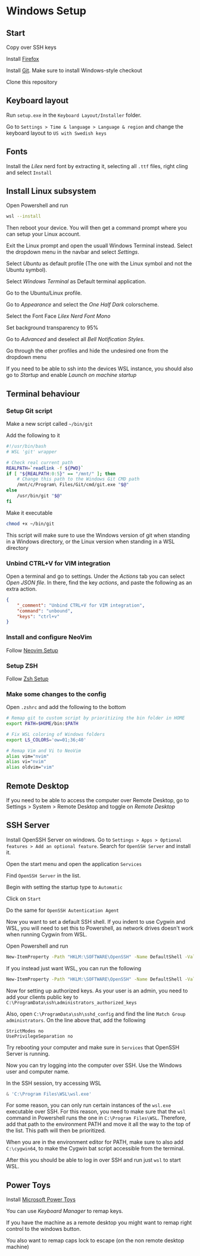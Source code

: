 # Windows Setup

## Start

Copy over SSH keys

Install [Firefox](https://www.mozilla.org/en-US/firefox/new)

Install [Git](https://git-scm.com/download/win). Make sure to install Windows-style checkout

Clone this repository

## Keyboard layout

Run `setup.exe` in the `Keyboard Layout/Installer` folder.

Go to `Settings > Time & language > Language & region` and change the keyboard layout to `US with Swedish keys`

## Fonts

Install the _Lilex_ nerd font by extracting it, selecting all `.ttf` files, right cling and select `Install`

## Install Linux subsystem

Open Powershell and run

```bash
wsl --install
```

Then reboot your device. You will then get a command prompt where you can setup your Linux account.

Exit the Linux prompt and open the usuall Windows Terminal instead. 
Select the dropdown menu in the navbar and select _Settings_.

Select _Ubuntu_ as default profile (The one with the Linux symbol and not the Ubuntu symbol).

Select _Windows Terminal_ as Default terminal application.

Go to the Ubuntu/Linux profile.

Go to _Appearance_ and select the _One Half Dark_ colorscheme.

Select the Font Face _Lilex Nerd Font Mono_

Set background transparency to 95\%

Go to _Advanced_ and deselect all _Bell Notification Styles_.

Go through the other profiles and hide the undesired one from the dropdown menu

If you need to be able to ssh into the devices WSL instance, you should also go to _Startup_ and 
enable _Launch on machine startup_

## Terminal behaviour

### Setup Git script

Make a new script called `~/bin/git`

Add the following to it

```bash
#!/usr/bin/bash
# WSL 'git' wrapper

# Check real current path
REALPATH=`readlink -f ${PWD}`
if [ "${REALPATH:0:5}" == "/mnt/" ]; then
	# Change this path to the Windows Git CMD path
	/mnt/c/Program\ Files/Git/cmd/git.exe "$@"
else
	/usr/bin/git "$@"
fi
```

Make it executable

```bash
chmod +x ~/bin/git
```

This script will make sure to use the Windows version of git when standing in a 
Windows directory, or the Linux version when standing in a WSL directory
 
### Unbind CTRL+V for VIM integration

Open a terminal and go to settings. Under the _Actions_ tab you can select _Open JSON file_. 
In there, find the key _actions_, and paste the following as an extra action.

```json
{
	"_comment": "Unbind CTRL+V for VIM integration",
	"command": "unbound",
	"keys": "ctrl+v"
}
```

### Install and configure NeoVim

Follow [Neovim Setup](https://github.com/JosefUtbult/neovim-config)

### Setup ZSH

Follow [Zsh Setup](https://github.com/JosefUtbult/Zsh-Setup)

### Make some changes to the config

Open `.zshrc` and add the following to the bottom

```bash
# Remap git to custom script by prioritizing the bin folder in HOME
export PATH=$HOME/bin:$PATH

# Fix WSL coloring of Windows folders
export LS_COLORS='ow=01;36;40'

# Remap Vim and Vi to NeoVim
alias vim="nvim"
alias vi="nvim"
alias oldvim="vim"
```

## Remote Desktop

If you need to be able to access the computer over Remote Desktop, 
go to Settings > System > Remote Desktop and toggle on _Remote Desktop_

## SSH Server

Install OpenSSH Server on windows. Go to `Settings > Apps > Optional features > Add an optional feature`.
Search for `OpenSSH Server` and install it.

Open the start menu and open the application `Services`

Find `OpenSSH Server` in the list.

Begin with setting the startup type to `Automatic`

Click on `Start`

Do the same for `OpenSSH Autentication Agent`

Now you want to set a default SSH shell. If you indent to use Cygwin and WSL,
you will need to set this to Powershell, as network drives doesn't work when
running Cygwin from WSL.

Open Powershell and run

```bash
New-ItemProperty -Path "HKLM:\SOFTWARE\OpenSSH" -Name DefaultShell -Value "C:\Windows\System32\WindowsPowerShell\v1.0\powershell.exe" -PropertyType String -Force
```

If you instead just want WSL, you can run the following

```bash
New-ItemProperty -Path "HKLM:\SOFTWARE\OpenSSH" -Name DefaultShell -Value "c:\Program Files\WSL\wsl.exe" -PropertyType String -Force
```

Now for setting up authorized keys. As your user is an admin, you need to add your clients public key to
`C:\ProgramData\ssh\administrators_authorized_keys`

Also, open `C:\ProgramData\ssh\sshd_config` and find the line `Match Group administrators`. On the line above that, add the following

```
StrictModes no
UsePrivilegeSeparation no
```

Try rebooting your computer and make sure in `Services` that OpenSSH Server is running.

Now you can try logging into the computer over SSH. Use the Windows user and computer name.

In the SSH session, try accessing WSL

```powershell
& 'C:\Program Files\WSL\wsl.exe'
```

For some reason, you can only run certain instances of the `wsl.exe` executable over SSH. For this reason, you need to make sure that the `wsl`
command in Powershell runs the one in `C:\Program Files\WSL`. Therefore, add that path to the environment PATH and move it all the way to the 
top of the list. This path will then be prioritized.

When you are in the environment editor for PATH, make sure to also add `C:\cygwin64`, to make the Cygwin bat script accessible from the terminal.

After this you should be able to log in over SSH and run just `wsl` to start WSL.

## Power Toys

Install [Microsoft Power Toys](https://apps.microsoft.com/store/detail/XP89DCGQ3K6VLD?ocid=pdpshare)

You can use _Keyboard Manager_ to remap keys.

If you have the machine as a remote desktop you might want to remap right control to the windows button.

You also want to remap caps lock to escape (on the non remote desktop machine)
